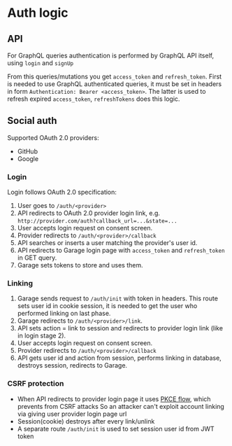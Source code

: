 # Auth logic

## API

For GraphQL queries authentication is performed by GraphQL API itself, using `login` and `signUp`

From this queries/mutations you get `access_token` and `refresh_token`.
First is needed to use GraphQL authenticated queries, it must be set in headers in form `Authentication: Bearer <access_token>`.
The latter is used to refresh expired `access_token`, `refreshTokens` does this logic.

## Social auth

Supported OAuth 2.0 providers:
- GitHub
- Google

### Login

Login follows OAuth 2.0 specification:

1. User goes to `/auth/<provider>`
2. API redirects to OAuth 2.0 provider login link, e.g. `http://provider.com/auth?callback_url=...&state=...`
3. User accepts login request on consent screen.
4. Provider redirects to `/auth/<provider>/callback`
5. API searches or inserts a user matching the provider's user id.
6. API redirects to Garage login page with `access_token` and `refresh_token` in GET query.
7. Garage sets tokens to store and uses them.

### Linking

1. Garage sends request to `/auth/init` with token in headers. This route sets user id in cookie session, 
it is needed to get the user who performed linking on last phase.
2. Garage redirects to `/auth/<provider>/link`.
3. API sets action = link to session and redirects to provider login link (like in login stage 2).
4. User accepts login request on consent screen.
5. Provider redirects to `/auth/<provider>/callback`
6. API gets user id and action from session, performs linking in database, destroys session, redirects to Garage.

### CSRF protection

- When API redirects to provider login page it uses [PKCE flow](https://oauth.net/2/pkce/), which prevents from CSRF attacks
So an attacker can't exploit account linking via giving user provider login page url
- Session(cookie) destroys after every link/unlink
- A separate route `/auth/init` is used to set session user id from JWT token
